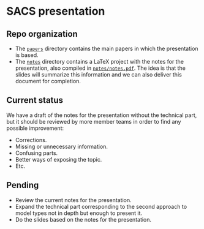 # SACS presentation

## Repo organization

  - The [`papers`](./papers) directory contains the main papers in which the presentation is based.
  - The [`notes`](./notes) directory contains a LaTeX project with the notes for the presentation, also compiled in [`notes/notes.pdf`](./notes/notes.pdf). The idea is that the slides will summarize this information and we can also deliver this document for completion.

## Current status

We have a draft of the notes for the presentation without the technical part, but 
it should be reviewed by more member teams in order to find any possible improvement:

  - Corrections.
  - Missing or unnecessary information.
  - Confusing parts.
  - Better ways of exposing the topic.
  - Etc.

## Pending

  - Review the current notes for the presentation.
  - Expand the technical part corresponding to the second approach to model types not in depth but enough to present it.
  - Do the slides based on the notes for the presentation.
